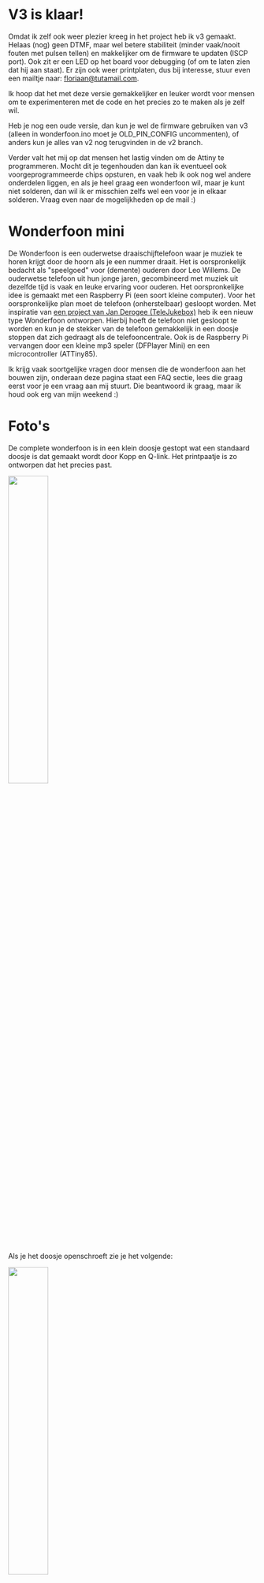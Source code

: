 <meta name="google-site-verification" content="D2DzTi8eTN-HyuHSnyPzxfvAiq60_1QDBox8yPDGH7g" />

# V3 is klaar!
Omdat ik zelf ook weer plezier kreeg in het project heb ik v3 gemaakt. Helaas (nog) geen DTMF, maar wel betere stabiliteit (minder vaak/nooit fouten met pulsen tellen) en makkelijker om de firmware te updaten (ISCP port). Ook zit er een LED op het board voor debugging (of om te laten zien dat hij aan staat). Er zijn ook weer printplaten, dus bij interesse, stuur even een mailtje naar: floriaan@tutamail.com.

Ik hoop dat het met deze versie gemakkelijker en leuker wordt voor mensen om te experimenteren met de code en het precies zo te maken als je zelf wil.

Heb je nog een oude versie, dan kun je wel de firmware gebruiken van v3 (alleen in wonderfoon.ino moet je OLD_PIN_CONFIG uncommenten), of anders kun je alles van v2 nog terugvinden in de v2 branch.

Verder valt het mij op dat mensen het lastig vinden om de Attiny te programmeren. Mocht dit je tegenhouden dan kan ik eventueel ook voorgeprogrammeerde chips opsturen, en vaak heb ik ook nog wel andere onderdelen liggen, en als je heel graag een wonderfoon wil, maar je kunt niet solderen, dan wil ik er misschien zelfs wel een voor je in elkaar solderen. Vraag even naar de mogelijkheden op de mail :)

# Wonderfoon mini
De Wonderfoon is een ouderwetse draaischijftelefoon waar je muziek te horen krijgt door de hoorn als je een nummer draait. Het is oorspronkelijk bedacht als "speelgoed" voor (demente) ouderen door Leo Willems. De ouderwetse telefoon uit hun jonge jaren, gecombineerd met muziek uit dezelfde tijd is vaak en leuke ervaring voor ouderen. Het oorspronkelijke idee is gemaakt met een Raspberry Pi (een soort kleine computer). Voor het oorspronkelijke plan moet de telefoon (onherstelbaar) gesloopt worden. Met inspiratie van [een project van Jan Derogee (TeleJukebox)](https://github.com/JanDerogee/TeleJukebox) heb ik een nieuw type Wonderfoon ontworpen. Hierbij hoeft de telefoon niet gesloopt te worden en kun je de stekker van de telefoon gemakkelijk in een doosje stoppen dat zich gedraagt als de telefooncentrale. Ook is de Raspberry Pi vervangen door een kleine mp3 speler (DFPlayer Mini) en een microcontroller (ATTiny85).

Ik krijg vaak soortgelijke vragen door mensen die de wonderfoon aan het bouwen zijn, onderaan deze pagina staat een FAQ sectie, lees die graag eerst voor je een vraag aan mij stuurt. Die beantwoord ik graag, maar ik houd ook erg van mijn weekend :)

# Foto's
De complete wonderfoon is in een klein doosje gestopt wat een standaard doosje is dat gemaakt wordt door Kopp en Q-link. Het printpaatje is zo ontworpen dat het precies past.

<img src="img/dicht.jpeg" width="40%" />

Als je het doosje openschroeft zie je het volgende:

<img src="img/open.jpeg" width="40%" />

Er is een speciaal printplaatje ontworpen die precies in het doosje past.

<img src="img/printplaat.png" width="40%" />

# Ik wil er een bouwen
In het bestand Bouwhandleiding Wonderfoon staat een handleiding van hoe je er een kunt solderen en programmeren. Met de gerberfiles kun je een printplaat bestellen. Let er goed op bij het bestellen dat je controleert of het midden ook echt een gat wordt voor je de bestelling plaatst. Ik heb ook nog behoorlijk wat printplaatjes liggen, dus je kunt ze ook bij mij bestellen.

# Componentenlijst
Ik kreeg de vraag waar je de componenten kunt kopen. Hieronder een voorbeeld. Dit is zonder enige twijfel niet de goedkoopste optie, maar het kan je in ieder geval helpen met de juiste componenten vinden:

- Attiny85: https://opencircuit.nl/Product/ATtiny85-DIP8
- DFPlayer mini: https://opencircuit.nl/Product/DFPlayer-Een-mini-mp3-speler-voor-Arduino
- Header pins (ICSP): https://opencircuit.nl/Product/Male-header-2x40-2.54mm-zwart
- USB type B connector: https://www.conrad.nl/p/econ-connect-usbbu1bn-usb-connector-bus-inbouw-horizontaal-wit-1-stuks-1883654
- 10 uF elco: https://opencircuit.nl/Product/10uF-35V-Condensator-elektrolytisch
- 1 uF elco: https://opencircuit.nl/Product/1uF-450V-Condensator-elektrolytisch
- LED (optioneel): https://opencircuit.nl/Product/Rood-5mm-diffuse-LED-10-stuks
- 10 kOhm weerstand: https://opencircuit.nl/Product/10K%CE%A9-Metaalfilm-weerstand-1-4W-10-stuks
- 220 Ohm weerstand: https://opencircuit.nl/Product/220%CE%A9-Metaalfilm-weerstand-1-4W-10-stuks
- 2.7 kOhm (dit is 2kOhm, maar dat is ook wel prima): https://opencircuit.nl/Product/2K%CE%A9-Metaalfilm-weerstand-1-4W-10-stuks
- Telefooncontactdoos https://www.gamma.nl/assortiment/q-link-telefoon-contactdoos-opbouw-modulair-4-polig-wit/p/B547149

# De liedjes nummeren is veel moeite...
Hier heeft Daan een python scriptje voor gemaakt dat je kunt gebruiken:
https://github.com/daanv98/mp3nu

# FAQ
Ik krijg vaak soortgelijke vragen die ik hieronder zal beantwoorden:

#### Hoe moet ik de bestanden op de SD kaart zetten (lees dit sowieso even door, dit zorgt voor het meest problemen)
De DFplayer mini is een handig en goedkoop stukje hardware, maar heeft een paar vreemde eigenschappen, waar je rekening mee moet houden als je bestanden op de SD kaart zet. Met de onderstaande stappen gaat het (bij mij althans) altijd goed:

- Formatteer de SD kaart (FAT)
- Zet eerst de 01/ map erop (https://github.com/floriaanpost/wonderfoon/tree/master/muziek). Dit mapje bevat de kiestoon die je hoort als je de hoorn van de haak neemt en de verbinding verbroken toon en nog wat zaken. Het is van cruciaal belang dat je dit eerst doet voor dat je iets met een MP3 map doet. Dit komt omdat de DFPlayer mini de nummering doet op basis van de volgorde waarop de liedjes op de SD kaart zijn gezet, dus die moeten als aller eerst op de SD kaart worden gezet.
- Maak hierna een mapje genaamd MP3 in de hoofdmap. Zet hierin liedjes op volgorde genummerd, startend met precies 4 cijfers. Alleen de eerste vier cijfers maken uit, daarna kun je alles schrijven wat je wil. Dit nummeren is veel werk, dus daarvoor kun je eventueel het Python scriptje van Daan gebruiken (zie hierboven), of zelf een bash-kunstwerktje maken, of gewoon handmatig te werk gaan. Let op dat er geen gaten zitten in de nummering! Zie als voorbeeld: https://github.com/floriaanpost/wonderfoon/tree/master/muziek/MP3
- Laat hierna de 01 map voor altijd met rust, je kunt wel dingen aanpassen in de MP3 map, maar let op dat er geen verborgen bestanden ontstaan op de SD kaart, die ziet de DFPlayer mini niet als verborgen bestanden, en dat kan zorgen voor vreemde problemen.

Als je een mac hebt (ik ben zelf zo'n persoon) heb je een beetje een probleem. Mac is heel gretig in het produceren van verborgen bestanden en hele trash mappen op sd kaarten. Het is mij maar zelden gelukt om het daar goed te doen. Ik pak nu altijd mijn Linux laptop, wat verreweg het beste gaat op dit gebied. Windows zorgt ook voor weinig problemen.

#### Ik heb de bestanden precies zoals hierboven op mijn SD kaart gezet, en toch werkt het niet.
Ik heb iemand gehad die SD kaartjes had gekocht die ook ik niet aan de praat heb gekregen. We hebben nog steeds geen idee wat het probleem was. Ik heb vaak de allergoedkoopste Kingston SD kaart gebruikt die ik kon vinden en daar nog nooit problemen mee gehad. Geen idee dus wat dit precies kan zijn, maar een andere SD kaart proberen is geen slecht idee.

#### Ik denk dat mijn ATtiny85 niet goed is geprogrammeerd
Als de led op enig moment knippert, betekent dat hoogstwaarschijnlijk dat de ATtiny85 goed is geprogrammeerd, aangezien die de LED aanstuurt, als de LED dus knippert, zoek dan naar een andere oorzaak dan de ATtiny85. Doet de LED helemaal niets, dan is er een goede kans dat de ATtiny85 inderdaad niet goed is geprogrammeerd. 

#### De LED blijft knipperen, en de wonderfoon werkt niet
Zo lang de led knippert is de ATtiny85 bezig met verbinding maken met de kleine MP3 speler, de DFPLayer mini. Dit gaat zelden meteen goed zodra je hem in het stopcontact steekt, de DFPlayer heeft wat meer tijd nodig om op te starten dan de ATtiny85. Als het knipperen echter niet stopt, dan gaat er iets mis. Dit kan betekenen dat er geen SD kaart in de DFPlayer zit (maar ik ga ervan uit dat jullie dat niet vergeten), of dat er iets is waardoor de bestanden op de SD kaart niet goed gelezen kunnen worden, zie het eerste punt over hoe je bestanden op de SD kaart moet zetten, en het tweede punt over sommige SD kaarten die niet werken.

#### Ik hoor bijvoorbeeld de "verkeerd verbonden" toon als ik de hoorn opneem in plaats van de kiestoon, of meteen een liedje
Zet de liedjes juist op de SD kaart, zoals beschreven in het eerste punt. Als je een mac hebt, probeer een windows/linux computer te vinden en probeer het daarmee, of zoek uit hoe het wel lukt op een mac en vertel het mij ;)

#### Ik wil de ATtiny85 programmeren met een Arduino, maar het lukt me niet
Een USBasp is veel makkelijker om te programmeren, en heel goedkoop, maar als je het toch met een arduino wil doen kun je deze handleiding volgen:
https://create.arduino.cc/projecthub/arjun/programming-attiny85-with-arduino-uno-afb829
Er is alleen een ding dat hier niet vermeld staat en dat is dat wanneer je de "ArduinoISP" sketch op de arduino zet je regel 81 moet uncommenten (// #define USE_OLD_STYLE_WIRING). Verder is gebruik ik een kloksnelheid van 1MHz voor de attiny (hoewel hoger ook zou moeten werken).

#### De sketch compileert niet bij het programmeren. 
Je moet de attiny eerst toevoegen aan de arduino IDE.
Volg de instructies van deze repository: https://github.com/damellis/attiny 

